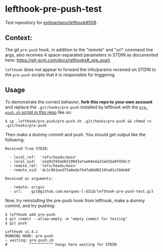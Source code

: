 # lefthook-pre-push-test

Test repository for [evilmartians/lefthook#508](https://github.com/evilmartians/lefthook/issues/508).

## Context:

The git `pre-push` hook, in addition to the "remote" and "url" command line args, also receives 4 space-separated parameters in STDIN as documented here: https://git-scm.com/docs/githooks#_pre_push

`lefthook` does not appear to forward the info/params received on STDIN to the `pre-push` scripts that it is responsible for triggering.

## Usage

To demonstrate the correct behavior, **fork this repo to your own account** and replace the `.git/hooks/pre-push` installed by lefthook with the [`pre-push.sh` script in this repo](.lefthook/pre-push/pre-push.sh) like so:

```console
$ cp .lefthook/pre-push/pre-push.sh .git/hooks/pre-push && chmod +x .git/hooks/pre-push
```

Then make a dummy commit and push. You should get output like the following:

```console
Received from STDIN:

  - local_ref:  'refs/heads/main'
  - local_oid:  'a1e01593eb65100d3afae04e4a33a42ba9f458c3'
  - remote_ref: 'refs/heads/main'
  - remote_oid: 'dc1c961eed75a8ede754fa0dd02345a01c59de68'

Received as arguments:

  - remote: origin
  - url:    git@github.com:marques-l-GILD/lefthook-pre-push-test.git

```

Now, try reinstalling the pre-push hook from lefthook, make a dummy commit, and try pushing:

```console
$ lefthook add pre-push
$ git commit --allow-empty -m "empty commit for testing"
$ git push

Lefthook v1.4.1
RUNNING HOOK: pre-push
⠦ waiting: pre-push.sh
#          ^^^^^^^^^^^ hangs here waiting for STDIN
```
